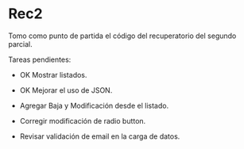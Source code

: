 # Rec2

Tomo como punto de partida el código del recuperatorio del segundo parcial.

Tareas pendientes:

- OK Mostrar listados.
- OK Mejorar el uso de JSON.

- Agregar Baja y Modificación desde el listado.
- Corregir modificación de radio button.
- Revisar validación de email en la carga de datos.